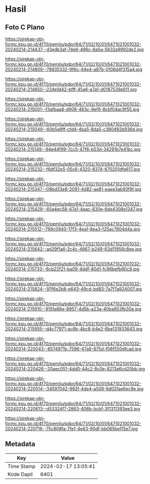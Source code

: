 # Hasil

## Foto C Plano

https://sirekap-obj-formc.kpu.go.id/4f70/pemilu/pdpr/64/71/02/10/01/6471021001032-20240214-214437--d3edb3af-74e6-496c-8a5a-5632a9992de2.jpg

https://sirekap-obj-formc.kpu.go.id/4f70/pemilu/pdpr/64/71/02/10/01/6471021001032-20240214-214809--78835332-9f6c-44e4-a87b-0106d4f315a4.jpg

https://sirekap-obj-formc.kpu.go.id/4f70/pemilu/pdpr/64/71/02/10/01/6471021001032-20240214-214850--224e1d42-bfff-45a6-a7a1-d0187539a911.jpg

https://sirekap-obj-formc.kpu.go.id/4f70/pemilu/pdpr/64/71/02/10/01/6471021001032-20240214-215001--f3afbaa8-d908-463c-9ef6-8cbf04ac9f55.jpg

https://sirekap-obj-formc.kpu.go.id/4f70/pemilu/pdpr/64/71/02/10/01/6471021001032-20240214-215049--60b5e8ff-cfd4-4ba5-8da5-c380492b936d.jpg

https://sirekap-obj-formc.kpu.go.id/4f70/pemilu/pdpr/64/71/02/10/01/6471021001032-20240214-215149--94e44f99-7cc5-47f6-b53d-34291b7e41bc.jpg

https://sirekap-obj-formc.kpu.go.id/4f70/pemilu/pdpr/64/71/02/10/01/6471021001032-20240214-215232--f6df32e5-05c6-4320-8374-670201dfe617.jpg

https://sirekap-obj-formc.kpu.go.id/4f70/pemilu/pdpr/64/71/02/10/01/6471021001032-20240214-215347--09bd33e8-2091-4d82-ae81-eaee3ab93f9f.jpg

https://sirekap-obj-formc.kpu.go.id/4f70/pemilu/pdpr/64/71/02/10/01/6471021001032-20240214-215429--65a4ec58-47a1-4aac-830e-6de4308e1347.jpg

https://sirekap-obj-formc.kpu.go.id/4f70/pemilu/pdpr/64/71/02/10/01/6471021001032-20240214-215512--799c0940-17f3-4ea1-8ea3-f25ac7604d4a.jpg

https://sirekap-obj-formc.kpu.go.id/4f70/pemilu/pdpr/64/71/02/10/01/6471021001032-20240214-215642--ad29f1a6-2c4c-4867-b249-63d11956c8ee.jpg

https://sirekap-obj-formc.kpu.go.id/4f70/pemilu/pdpr/64/71/02/10/01/6471021001032-20240214-215733--6cb22f21-ba09-4ddf-80d1-fc96befb90c9.jpg

https://sirekap-obj-formc.kpu.go.id/4f70/pemilu/pdpr/64/71/02/10/01/6471021001032-20240214-215824--97f6e2b8-e643-49cd-bd83-7a7f7a924007.jpg

https://sirekap-obj-formc.kpu.go.id/4f70/pemilu/pdpr/64/71/02/10/01/6471021001032-20240214-215910--915fa66e-8957-4d5b-a23a-40ba653fb30a.jpg

https://sirekap-obj-formc.kpu.go.id/4f70/pemilu/pdpr/64/71/02/10/01/6471021001032-20240214-215955--d4c77971-ac6b-4bc8-b4e2-6be131933643.jpg

https://sirekap-obj-formc.kpu.go.id/4f70/pemilu/pdpr/64/71/02/10/01/6471021001032-20240214-220043--8574971b-7596-47a9-875d-f06f550dfcad.jpg

https://sirekap-obj-formc.kpu.go.id/4f70/pemilu/pdpr/64/71/02/10/01/6471021001032-20240214-220426--20aec051-4dd0-44c2-8c0e-8213a6cd20bb.jpg

https://sirekap-obj-formc.kpu.go.id/4f70/pemilu/pdpr/64/71/02/10/01/6471021001032-20240214-220514--34597042-992f-4de4-a508-6d02fae6ec9e.jpg

https://sirekap-obj-formc.kpu.go.id/4f70/pemilu/pdpr/64/71/02/10/01/6471021001032-20240214-220613--d53324f7-2863-406b-bcbf-3f1311393ee3.jpg

https://sirekap-obj-formc.kpu.go.id/4f70/pemilu/pdpr/64/71/02/10/01/6471021001032-20240214-220716--75c808fa-7fe1-4e63-90df-bb065bef15e7.jpg


## Metadata

| Key        | Value               |
| ---------- | ------------------- |
| Time Stamp | 2024-02-17 13:05:41 |
| Kode Dapil | 6401                |




